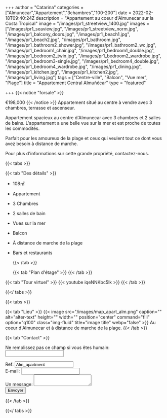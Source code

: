 +++
author = "Catarina"
categories = ["Almunecar","Appartement","3chambres","100-200"]
date = 2022-02-18T09:40:24Z
description = "Appartement au coeur d'Almunecar sur la Costa Tropical"
image = "/images/pr1_streetview_1400.jpg"
images = ["/images/pr1_seaview.jpg", "/images/pr1_streetview_norm.jpg", "/images/pr1_balcony_doors.jpg", "/images/pr1_beach1.jpg", "/images/pr1_beach2.jpg", "/images/pr1_bathroom.jpg", "/images/pr1_bathroom2_shower.jpg", "/images/pr1_bathroom2_wc.jpg", "/images/pr1_bedroom1_chair.jpg", "/images/pr1_bedroom1_double.jpg", "/images/pr1_bedroom2_twin.jpg", "/images/pr1_bedroom2_wardrobe.jpg", "/images/pr1_bedroom3-single.jpg", "/images/pr1_bedroom4_double.jpg", "/images/pr1_bedroom4_wardrobe.jpg", "/images/pr1_dining.jpg", "/images/pr1_kitchen.jpg", "/images/pr1_kitchen2.jpg", "/images/pr1_living.jpg"]
tags = ["Centre-ville", "Balcon", "Vue mer", "Plage"]
title = "Appartement Central Almuñécar"
type = "featured"

+++
{{< notice "forsale" >}}

€198,000 {{< /notice >}} Appartement situé au centre à vendre avec 3 chambres, terrasse et ascenseur.

Appartement spacieux au centre d'Almunecar avec 3 chambres et 2 salles de bains. L'appartement a une belle vue sur la mer et est proche de toutes les commodités.

Parfait pour les amoureux de la plage et ceux qui veulent tout ce dont vous avez besoin à distance de marche.

Pour plus d'informations sur cette grande propriété, contactez-nous.

{{< tabs >}}

{{< tab "Des détails" >}}

* 108&#x33A1;
* Appartement
* 3 Chambres
* 2 salles de bain
* Vues sur la mer
* Balcon
* À distance de marche de la plage
* Bars et restaurants

  {{< /tab >}}

  {{< tab "Plan d'étage" >}}  {{< /tab >}}

{{< tab "Tour virtuel" >}} {{< youtube iqeNNKbc5lk >}} {{< /tab >}}

{{</ tabs >}}

{{< tabs >}}

{{< tab "Lieu" >}} {{< image src="/images/map_apart_alm.png" caption="" alt="alter-text" height="" width="" position="center" command="fill" option="q100" class="img-fluid" title="image title" webp="false" >}} Au coeur d'Almunecar et à distance de marche de la plage. {{< /tab >}}

{{< tab "Contact" >}} <form name="propertyContact" method="POST" netlify-honeypot="bot-field" data-netlify="true">
<div class="form-group">
<p class="hidden"><label>Ne remplissez pas ce champ si vous êtes humain: <input name="bot-field" /></label></p>
</div>
<div class="form-group">
<label>Ref: <input name="property-ref" class="form-control" value="Alm_apartment" readonly/></label>
</div>
<div class="form-group">
<label>E-mail: <input type="text" class="form-control" name="email" /></label>
</div>
<div class="form-group">
<label>Un message: </label> <textarea name="message" class="form-control"></textarea>
</div>
<button type="submit" class="btn btn-primary">Envoyer</button>
</form> {{< /tab >}}

{{</ tabs >}}